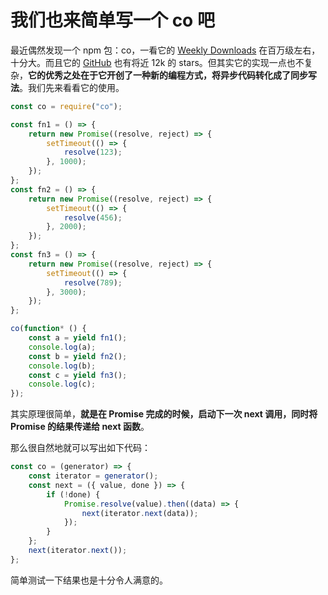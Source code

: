# 我们也来简单写一个 co 吧

最近偶然发现一个 npm 包：co，一看它的 [Weekly Downloads](https://www.npmjs.com/package/co) 在百万级左右，十分大。而且它的 [GitHub](https://github.com/tj/co) 也有将近 12k 的 stars。但其实它的实现一点也不复杂，**它的优秀之处在于它开创了一种新的编程方式，将异步代码转化成了同步写法**。我们先来看看它的使用。

```js
const co = require("co");

const fn1 = () => {
    return new Promise((resolve, reject) => {
        setTimeout(() => {
            resolve(123);
        }, 1000);
    });
};
const fn2 = () => {
    return new Promise((resolve, reject) => {
        setTimeout(() => {
            resolve(456);
        }, 2000);
    });
};
const fn3 = () => {
    return new Promise((resolve, reject) => {
        setTimeout(() => {
            resolve(789);
        }, 3000);
    });
};

co(function* () {
    const a = yield fn1();
    console.log(a);
    const b = yield fn2();
    console.log(b);
    const c = yield fn3();
    console.log(c);
});
```

其实原理很简单，**就是在 Promise 完成的时候，启动下一次 next 调用，同时将 Promise 的结果传递给 next 函数**。

那么很自然地就可以写出如下代码：

```js
const co = (generator) => {
    const iterator = generator();
    const next = ({ value, done }) => {
        if (!done) {
            Promise.resolve(value).then((data) => {
                next(iterator.next(data));
            });
        }
    };
    next(iterator.next());
};
```

简单测试一下结果也是十分令人满意的。
